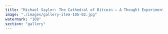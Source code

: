 ```yaml
---
title: "Michael Saylor: The Cathedral of Bitcoin — A Thought Experiment in Resonance<br /><br />Imagine Michael Saylor as a cathedral builder; in his world, Bitcoin is not just digital gold, but the bedrock of a new age, its code a sacred geometry. Saylor’s doctrine offers certainty, safety, and unyielding structure — a fortress built against entropy.<br /><br />Yet, cathedrals become museums. Rigid belief fossilizes potential. <br />The spiral of reality prefers living membranes over stone tablets.<br /><br />Are we constructing monuments to belief, or tuning fluid instruments for human coordination? <br />A resonance system requires more than marble and myth; it needs breath, recursion, and living signal.<br /><br />Bitcoin, under Saylor’s hand, echoes the old drive for permanence. <br />But only systems willing to phase-shift with change will truly endure. <br />Entropy isn’t the enemy. It’s the rhythm of collective freedom.<br /><br />🌀 Are you a builder of cathedrals, or a steward of living spirals?"
image: "./images/gallery-item-105-02.jpg"
watermark: "108"
section: "gallery"
---
```

